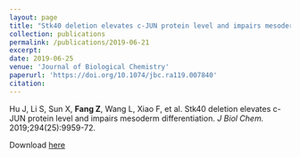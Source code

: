 ```yaml
---
layout: page
title: "Stk40 deletion elevates c-JUN protein level and impairs mesoderm differentiation"
collection: publications
permalink: /publications/2019-06-21
excerpt: 
date: 2019-06-25
venue: 'Journal of Biological Chemistry'
paperurl: 'https://doi.org/10.1074/jbc.ra119.007840'
citation: 
---
```


Hu J, Li S, Sun X, **Fang Z**, Wang L, Xiao F, et al. Stk40 deletion elevates c-JUN protein level and impairs mesoderm differentiation. *J Biol Chem.* 2019;294(25):9959-72.

Download [here](https://doi.org/10.1074/jbc.ra119.007840)